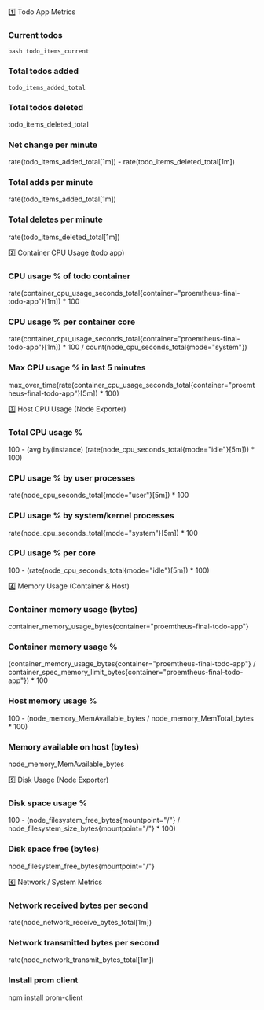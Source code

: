 1️⃣ Todo App Metrics

### Current todos

``` bash todo_items_current  ``` 


### Total todos added

``` todo_items_added_total ```


### Total todos deleted

todo_items_deleted_total 


### Net change per minute

rate(todo_items_added_total[1m]) - rate(todo_items_deleted_total[1m])


### Total adds per minute

rate(todo_items_added_total[1m])


### Total deletes per minute

rate(todo_items_deleted_total[1m])

2️⃣ Container CPU Usage (todo app)

### CPU usage % of todo container

rate(container_cpu_usage_seconds_total{container="proemtheus-final-todo-app"}[1m]) * 100


### CPU usage % per container core

rate(container_cpu_usage_seconds_total{container="proemtheus-final-todo-app"}[1m]) * 100 / count(node_cpu_seconds_total{mode="system"})


### Max CPU usage % in last 5 minutes

max_over_time(rate(container_cpu_usage_seconds_total{container="proemtheus-final-todo-app"}[5m]) * 100)

3️⃣ Host CPU Usage (Node Exporter)

### Total CPU usage %

100 - (avg by(instance) (rate(node_cpu_seconds_total{mode="idle"}[5m])) * 100)


### CPU usage % by user processes

rate(node_cpu_seconds_total{mode="user"}[5m]) * 100


### CPU usage % by system/kernel processes

rate(node_cpu_seconds_total{mode="system"}[5m]) * 100


### CPU usage % per core

100 - (rate(node_cpu_seconds_total{mode="idle"}[5m]) * 100)

4️⃣ Memory Usage (Container & Host)

### Container memory usage (bytes)

container_memory_usage_bytes{container="proemtheus-final-todo-app"}


### Container memory usage %

(container_memory_usage_bytes{container="proemtheus-final-todo-app"} / container_spec_memory_limit_bytes{container="proemtheus-final-todo-app"}) * 100


### Host memory usage %

100 - (node_memory_MemAvailable_bytes / node_memory_MemTotal_bytes * 100)


### Memory available on host (bytes)

node_memory_MemAvailable_bytes

5️⃣ Disk Usage (Node Exporter)

### Disk space usage %

100 - (node_filesystem_free_bytes{mountpoint="/"} / node_filesystem_size_bytes{mountpoint="/"} * 100)


### Disk space free (bytes)

node_filesystem_free_bytes{mountpoint="/"}

6️⃣ Network / System Metrics

### Network received bytes per second

rate(node_network_receive_bytes_total[1m])


### Network transmitted bytes per second

rate(node_network_transmit_bytes_total[1m])


### Install prom client

npm install prom-client


